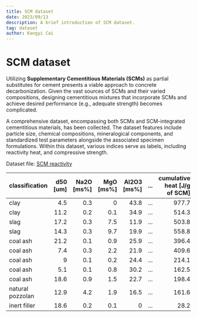 ```yaml
---
title: SCM dataset
date: 2023/09/13
description: A brief introduction of SCM dataset.
tag: dataset
author: Kangyi Cai
---
```


# SCM dataset


Utilizing **Supplementary Cementitious Materials (SCMs)** as partial substitutes for cement presents a viable approach to concrete decarbonization. Given the vast sources of SCMs and their varied compositions, designing cementitious mixtures that incorporate SCMs and achieve desired performance (e.g., adequate strength) becomes complicated.

A comprehensive dataset, encompassing both SCMs and SCM-integrated cementitious materials, has been collected. The dataset features include particle size, chemical compositions, mineralogical components, and standardized test parameters alongside the associated specimen formulations. Within this dataset, various indices serve as labels, including reactivity heat, and compressive strength.


Dataset file: [SCM reactivity](https://github.com/kycai/dataset-portfolio/tree/main/datasets)

classification |  d50 [um] |  Na2O [ms%] |  MgO [ms%] |  Al2O3 [ms%] | ... |  cumulative heat [J/g of SCM]
:--- | ---: | ---: | ---: | ---: | ---: | ---: |
clay |  4.5 |  0.3 |  0 |  43.8 | ... |  977.7
clay |  11.2 |  0.2 |  0.1 |  34.9 | ... |  514.3
slag |  17.2 |  0.3 |  7.5 |  11.9 | ... |  503.8
slag |  14.3 |  0.3 |  9.7 |  19.9 | ... |  558.8
coal ash |  21.2 |  0.1 |  0.9 |  25.9 | ... |  396.4
coal ash |  7.4 |  0.3 |  2.2 |  21.9 | ... |  409.6
coal ash |  9 |  0.1 |  0.2 |  24.4 | ... |  214.1
coal ash |  5.1 |  0.1 |  0.8 |  30.2 | ... |  162.5
coal ash |  18.6 |  0.9 |  1.5 |  22.7 | ... | 198.4
natural pozzolan |  12.9 |  4.2 |  1.9 |  16.5 | ... |  161.6
inert filler |  18.6 |  0.2 |  0.1 |  0 | ... |  28.2
